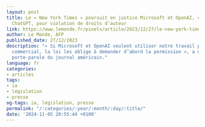 ```yaml
---
layout: post
title: Le « New York Times » poursuit en justice Microsoft et OpenAI, créateur de
  ChatGPT, pour violation de droits d’auteur
link: https://www.lemonde.fr/pixels/article/2023/12/27/le-new-york-times-poursuit-en-justice-microsoft-et-openai-createur-de-chat-gpt-pour-violation-de-droits-d-auteur_6207946_4408996.html
author: Le Monde, AFP
published_date: 27/12/2023
description: "« Si Microsoft et OpenAI veulent utiliser notre travail pour un usage
  commercial, la loi les oblige à demander d’abord la permission », a dénoncé une
  porte-parole du journal américain."
language: fr
categories:
- articles
tags:
- ia
- législation
- presse
og-tags: ia, législation, presse
permalink: "/:categories/:year/:month/:day/:title/"
date: '2024-11-05 20:55:44 +0100'
---
```


